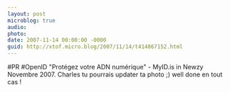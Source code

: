 ```yaml
---
layout: post
microblog: true
audio: 
photo: 
date: 2007-11-14 00:00:00 -0000
guid: http://xtof.micro.blog/2007/11/14/t414867152.html
---
```

#PR #OpenID "Protégez votre ADN numérique" - MyID.is in Newzy Novembre 2007. Charles tu pourrais updater ta photo ;) well done en tout cas !
